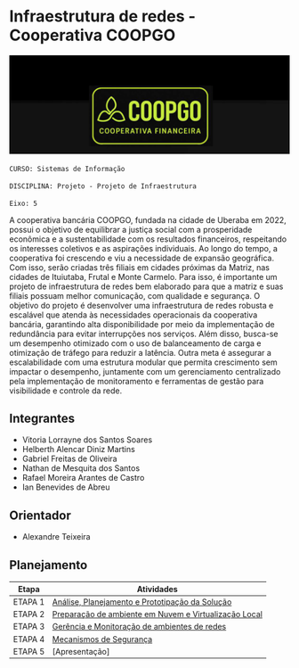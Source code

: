# Infraestrutura de redes - Cooperativa COOPGO

![Descrição da imagem](https://github.com/ICEI-PUC-Minas-PMV-SI/pmv-si-2025-1-pe5-t2-g2-cooperativa-coopgo/blob/main/Captura%20de%20tela%202025-06-10%20134146.png)


`CURSO: Sistemas de Informação`

`DISCIPLINA: Projeto - Projeto de Infraestrutura`

`Eixo: 5`


A cooperativa bancária COOPGO, fundada na cidade de Uberaba em 2022, possui o objetivo de equilibrar a justiça social com a prosperidade econômica e a sustentabilidade com os resultados financeiros, respeitando os interesses coletivos e as aspirações individuais. Ao longo do tempo, a cooperativa foi crescendo e viu a necessidade de expansão geográfica. Com isso, serão criadas três filiais em cidades próximas da Matriz, nas cidades de Ituiutaba, Frutal e Monte Carmelo. Para isso, é importante um projeto de infraestrutura de redes bem elaborado para que a matriz e suas filiais possuam melhor comunicação, com qualidade e segurança.
O objetivo do projeto é desenvolver uma infraestrutura de redes robusta e escalável que atenda às necessidades operacionais da cooperativa bancária, garantindo alta disponibilidade por meio da implementação de redundância para evitar interrupções nos serviços. Além disso, busca-se um desempenho otimizado com o uso de balanceamento de carga e otimização de tráfego para reduzir a latência.
Outra meta é assegurar a escalabilidade com uma estrutura modular que permita crescimento sem impactar o desempenho, juntamente com um gerenciamento centralizado pela implementação de monitoramento e ferramentas de gestão para visibilidade e controle da rede.

## Integrantes

* Vitoria Lorrayne dos Santos Soares
* Helberth Alencar Diniz Martins
* Gabriel Freitas de Oliveira
* Nathan de Mesquita dos Santos
* Rafael Moreira Arantes de Castro
* Ian Benevides de Abreu

## Orientador

* Alexandre Teixeira

## Planejamento

| Etapa         | Atividades |
|  :----:   | ----------- |
| ETAPA 1       |[Análise, Planejamento e Prototipação da Solução](docs/context.md)|
| ETAPA 2       |[Preparação de ambiente em Nuvem e Virtualização Local](docs/contextetapa2.md)|
| ETAPA 3       |[Gerência e Monitoração de ambientes de redes](docs/contextetapa3.md) |
| ETAPA 4       |[Mecanismos de Segurança](docs/contextetapa4.md)|
| ETAPA 5       |[Apresentação] |
  


